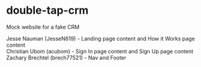 # double-tap-crm
Mock website for a fake CRM

Jesse Nauman (JesseN619) - Landing page content and How it Works page content  
Christian Ubom (acubom) - Sign In page content and Sign Up page content  
Zachary Brechtel (brech77521) - Nav and Footer

